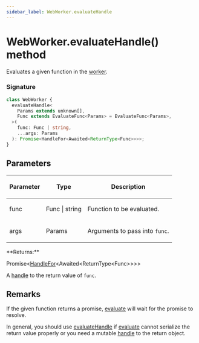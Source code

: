 ```yaml
---
sidebar_label: WebWorker.evaluateHandle
---
```


# WebWorker.evaluateHandle() method

Evaluates a given function in the [worker](./puppeteer.webworker.md).

### Signature

```typescript
class WebWorker {
  evaluateHandle<
    Params extends unknown[],
    Func extends EvaluateFunc<Params> = EvaluateFunc<Params>,
  >(
    func: Func | string,
    ...args: Params
  ): Promise<HandleFor<Awaited<ReturnType<Func>>>>;
}
```

## Parameters

<table><thead><tr><th>

Parameter

</th><th>

Type

</th><th>

Description

</th></tr></thead>
<tbody><tr><td>

func

</td><td>

Func \| string

</td><td>

Function to be evaluated.

</td></tr>
<tr><td>

args

</td><td>

Params

</td><td>

Arguments to pass into `func`.

</td></tr>
</tbody></table>
**Returns:**

Promise&lt;[HandleFor](./puppeteer.handlefor.md)&lt;Awaited&lt;ReturnType&lt;Func&gt;&gt;&gt;&gt;

A [handle](./puppeteer.jshandle.md) to the return value of `func`.

## Remarks

If the given function returns a promise, [evaluate](./puppeteer.webworker.evaluate.md) will wait for the promise to resolve.

In general, you should use [evaluateHandle](./puppeteer.webworker.evaluatehandle.md) if [evaluate](./puppeteer.webworker.evaluate.md) cannot serialize the return value properly or you need a mutable [handle](./puppeteer.jshandle.md) to the return object.

